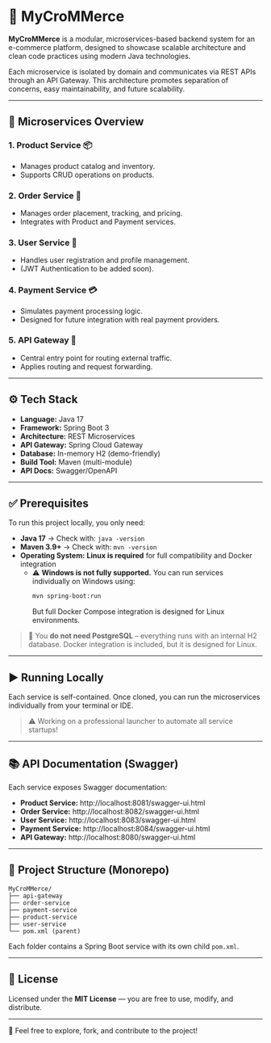 # 🛒 MyCroMMerce

**MyCroMMerce** is a modular, microservices-based backend system for an e-commerce platform, designed to showcase scalable architecture and clean code practices using modern Java technologies.

Each microservice is isolated by domain and communicates via REST APIs through an API Gateway. This architecture promotes separation of concerns, easy maintainability, and future scalability.

---

## 🧩 Microservices Overview

### 1. Product Service 📦
- Manages product catalog and inventory.
- Supports CRUD operations on products.

### 2. Order Service 🧾
- Manages order placement, tracking, and pricing.
- Integrates with Product and Payment services.

### 3. User Service 👤
- Handles user registration and profile management.
- (JWT Authentication to be added soon).

### 4. Payment Service 💳
- Simulates payment processing logic.
- Designed for future integration with real payment providers.

### 5. API Gateway 🚪
- Central entry point for routing external traffic.
- Applies routing and request forwarding.

---

## ⚙️ Tech Stack

- **Language:** Java 17
- **Framework:** Spring Boot 3
- **Architecture:** REST Microservices
- **API Gateway:** Spring Cloud Gateway
- **Database:** In-memory H2 (demo-friendly)
- **Build Tool:** Maven (multi-module)
- **API Docs:** Swagger/OpenAPI

---

## ✅ Prerequisites

To run this project locally, you only need:

- **Java 17** → Check with: `java -version`
- **Maven 3.9+** → Check with: `mvn -version`
- **Operating System:** **Linux is required** for full compatibility and Docker integration  
  - ⚠️ **Windows is not fully supported.** You can run services individually on Windows using:
    ```bash
    mvn spring-boot:run
    ```
    But full Docker Compose integration is designed for Linux environments.

> 📝 You **do not need PostgreSQL** – everything runs with an internal H2 database. Docker integration is included, but it is designed for Linux.

---

## ▶️ Running Locally

Each service is self-contained. Once cloned, you can run the microservices individually from your terminal or IDE.

> ⚠️ Working on a professional launcher to automate all service startups!

---

## 📚 API Documentation (Swagger)

Each service exposes Swagger documentation:

- **Product Service:** http://localhost:8081/swagger-ui.html
- **Order Service:** http://localhost:8082/swagger-ui.html
- **User Service:** http://localhost:8083/swagger-ui.html
- **Payment Service:** http://localhost:8084/swagger-ui.html
- **API Gateway:** http://localhost:8080/swagger-ui.html

---

## 📂 Project Structure (Monorepo)

```
MyCroMMerce/
├── api-gateway
├── order-service
├── payment-service
├── product-service
├── user-service
└── pom.xml (parent)
```

Each folder contains a Spring Boot service with its own child `pom.xml`.

---

## 📜 License

Licensed under the **MIT License** — you are free to use, modify, and distribute.

---

🚀 Feel free to explore, fork, and contribute to the project!
